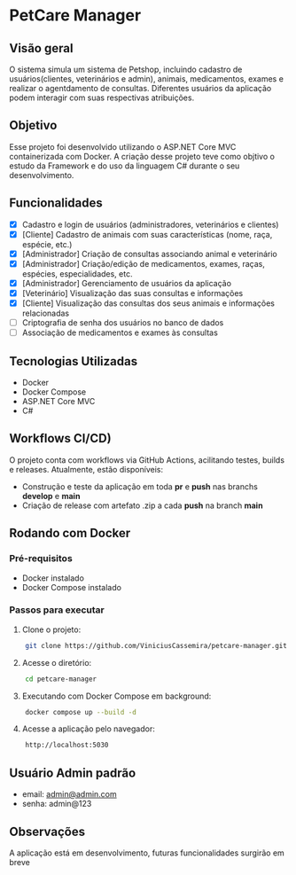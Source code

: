 # PetCare Manager

## Visão geral
O sistema simula um sistema de Petshop, incluindo cadastro de usuários(clientes, veterinários e admin), animais, medicamentos, exames e realizar o agentdamento de consultas. Diferentes usuários da aplicação podem interagir com suas respectivas atribuições.

## Objetivo
Esse projeto foi desenvolvido utilizando o ASP.NET Core MVC containerizada com Docker. A criação desse projeto teve como objtivo o estudo da Framework e do uso da linguagem C# durante o seu desenvolvimento.

## Funcionalidades

- [x] Cadastro e login de usuários (administradores, veterinários e clientes)
- [x] [Cliente] Cadastro de animais com suas características (nome, raça, espécie, etc.)
- [x] [Administrador] Criação de consultas associando animal e veterinário
- [x] [Administrador] Criação/edição de medicamentos, exames, raças, espécies, especialidades, etc.
- [x] [Administrador] Gerenciamento de usuários da aplicação
- [x] [Veterinário] Visualização das suas consultas e informações
- [x] [Cliente] Visualização das consultas dos seus animais e informações relacionadas
- [ ] Criptografia de senha dos usuários no banco de dados
- [ ] Associação de medicamentos e exames às consultas

## Tecnologias Utilizadas

- Docker
- Docker Compose
- ASP.NET Core MVC
- C#

## Workflows CI/CD)

O projeto conta com workflows via GitHub Actions, acilitando testes, builds e releases. Atualmente, estão disponíveis:

- Construção e teste da aplicação em toda __pr__ e __push__ nas branchs __develop__ e __main__
- Criação de release com artefato .zip a cada __push__ na branch __main__

## Rodando com Docker

### Pré-requisitos
* Docker instalado
* Docker Compose instalado

### Passos para executar

1. Clone o projeto:
```bash
    git clone https://github.com/ViniciusCassemira/petcare-manager.git
```

2. Acesse o diretório:
```bash
    cd petcare-manager
```

3. Executando com Docker Compose em background:
```bash
    docker compose up --build -d
```
4. Acesse a aplicação pelo navegador:
```bash
    http://localhost:5030
```

## Usuário Admin padrão

* email: admin@admin.com
* senha: admin@123

## Observações
A aplicação está em desenvolvimento, futuras funcionalidades surgirão em breve